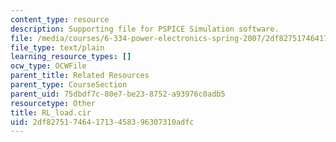```yaml
---
content_type: resource
description: Supporting file for PSPICE Simulation software.
file: /media/courses/6-334-power-electronics-spring-2007/2df8275174641713458396307310adfc_RL_load.cir
file_type: text/plain
learning_resource_types: []
ocw_type: OCWFile
parent_title: Related Resources
parent_type: CourseSection
parent_uid: 75dbdf7c-80e7-be23-8752-a93976c0adb5
resourcetype: Other
title: RL_load.cir
uid: 2df82751-7464-1713-4583-96307310adfc
---
```

